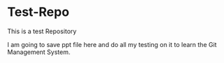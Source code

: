 # Test-Repo
This is a test Repository


I am going to save ppt file here and do all my testing on it to learn the Git Management System.
